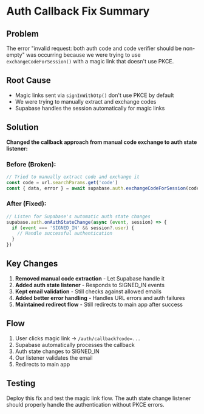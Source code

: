 # Auth Callback Fix Summary

## Problem
The error "invalid request: both auth code and code verifier should be non-empty" was occurring because we were trying to use `exchangeCodeForSession()` with a magic link that doesn't use PKCE.

## Root Cause
- Magic links sent via `signInWithOtp()` don't use PKCE by default
- We were trying to manually extract and exchange codes
- Supabase handles the session automatically for magic links

## Solution
**Changed the callback approach from manual code exchange to auth state listener:**

### Before (Broken):
```typescript
// Tried to manually extract code and exchange it
const code = url.searchParams.get('code')
const { data, error } = await supabase.auth.exchangeCodeForSession(code)
```

### After (Fixed):
```typescript
// Listen for Supabase's automatic auth state changes
supabase.auth.onAuthStateChange(async (event, session) => {
  if (event === 'SIGNED_IN' && session?.user) {
    // Handle successful authentication
  }
})
```

## Key Changes
1. **Removed manual code extraction** - Let Supabase handle it
2. **Added auth state listener** - Responds to SIGNED_IN events
3. **Kept email validation** - Still checks against allowed emails
4. **Added better error handling** - Handles URL errors and auth failures
5. **Maintained redirect flow** - Still redirects to main app after success

## Flow
1. User clicks magic link → `/auth/callback?code=...`
2. Supabase automatically processes the callback
3. Auth state changes to SIGNED_IN
4. Our listener validates the email
5. Redirects to main app

## Testing
Deploy this fix and test the magic link flow. The auth state change listener should properly handle the authentication without PKCE errors. 